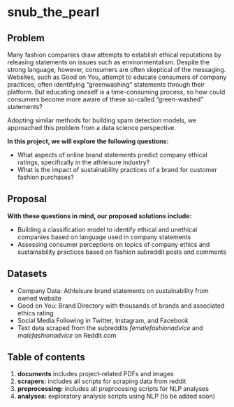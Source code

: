# snub_the_pearl
## Problem

Many fashion companies draw attempts to establish ethical reputations by releasing statements on issues such as environmentalism. Despite the strong language, however, consumers are often skeptical of the messaging. Websites, such as Good on You, attempt to educate consumers of company practices; often identifying “greenwashing” statements through their platform. But educating oneself is a time-consuming process, so how could consumers become more aware of these so-called “green-washed” statements?

Adopting similar methods for building spam detection models, we approached this problem from a data science perspective.

**In this project, we will explore the following questions:**

- What aspects of online brand statements predict company ethical ratings, specifically in the athleisure industry?
- What is the impact of sustainability practices of a brand for customer fashion purchases?


## Proposal
**With these questions in mind, our proposed solutions include:**

- Building a classification model to identify ethical and unethical companies based on language used in company statements
- Assessing consumer perceptions on topics of company ethics and sustainability practices based on fashion subreddit posts and comments

## Datasets
- Company Data: Athleisure brand statements on sustainability from owned website
- Good on You: Brand Directory with thousands of brands and associated ethics rating
- Social Media Following in Twitter, Instagram, and Facebook
- Text data scraped from the subreddits *femalefashionadvice* and *malefashionadvice* on Reddit.com

## Table of contents

1. **documents** includes project-related PDFs and images 
2. **scrapers:** includes all scripts for scraping data from reddit
3. **preprocessing:** includes all preprocesing scripts for NLP analyses
4. **analyses:** exploratory analysis scripts using NLP (to be added soon)

